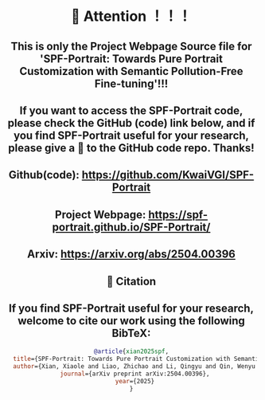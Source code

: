 <div align="center">

  <h1 align="center">🥕 Attention ！！！</h1>

<div align="center">


## This is only the Project Webpage Source file for 'SPF-Portrait: Towards Pure Portrait Customization with Semantic Pollution-Free Fine-tuning'!!!

## If you want to access the SPF-Portrait code, please check the GitHub (code) link below, and if you find SPF-Portrait useful for your research, please give a 🌟 to the GitHub code repo. Thanks!

## Github(code): https://github.com/KwaiVGI/SPF-Portrait 

## Project Webpage: https://spf-portrait.github.io/SPF-Portrait/

## Arxiv: https://arxiv.org/abs/2504.00396



## 💖 Citation

## If you find SPF-Portrait useful for your research, welcome to cite our work using the following BibTeX:

```bibtex
@article{xian2025spf,
  title={SPF-Portrait: Towards Pure Portrait Customization with Semantic Pollution-Free Fine-tuning},
  author={Xian, Xiaole and Liao, Zhichao and Li, Qingyu and Qin, Wenyu and Wan, Pengfei and Xie, Weicheng and Zeng, Long and Shen, Linlin and Feng, Pingfa},
  journal={arXiv preprint arXiv:2504.00396},
  year={2025}
}
```
